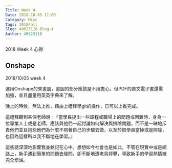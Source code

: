 ```yaml
---
Title: Week 4
Date: 2018-10-05 11:00
Category: Misc
Tags: 2018Fall
Slug: 40623118-Blog-4
Author: 40623118
---
```


2018 Week 4 心得

<!-- PELICAN_END_SUMMARY -->

Onshape
----

2018/10/05 week 4

運用Onshape的來畫圖，畫圖的部分應該是不用擔心，但PDF的原文電子書還需加強，並且盡量用英英字典來了解。

晚上的時候，無法上推，藉由上禮拜學git的操作，已可以上推完成。

這禮拜聽到某個老師說 : 
『當學員提出一些課程或職場上的問題或困難時，身為一位專業人士或是老師，應該與他們一起討論如何解決與排除問題，而不是一昧地斥責他們並且抱怨他們為什麼不照著自己的步驟去做，以至於把學員當掉或是開除，也因為這樣所以我不斷地在學習。』

這些話深深地影響我並銘記在心中。想想如今社會也是如此，不管在現實中或是網路上，新手遇到簡單的問題去發問，卻不斷地遭老鳥抨擊，導致新手的學習熱情被完全熄滅。